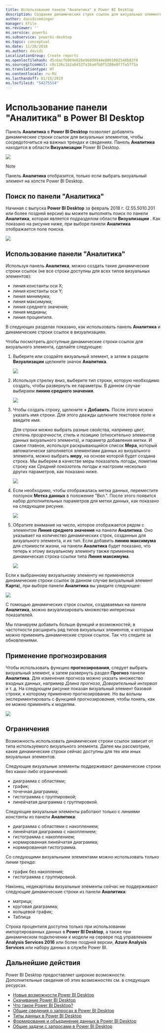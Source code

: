 ```yaml
---
title: Использование панели "Аналитика" в Power BI Desktop
description: Создание динамических строк ссылок для визуальных элементов в Power BI Desktop
author: davidiseminger
manager: kfile
ms.reviewer: ''
ms.service: powerbi
ms.subservice: powerbi-desktop
ms.topic: conceptual
ms.date: 11/28/2018
ms.author: davidi
LocalizationGroup: Create reports
ms.openlocfilehash: d5c6acfb069e026e96dd9944e8001002548b83f8
ms.sourcegitcommit: c8c126c1b2ab4527a16a4fb8f5208e0f7fa5ff5a
ms.translationtype: HT
ms.contentlocale: ru-RU
ms.lasthandoff: 01/15/2019
ms.locfileid: "54275514"
---
```

# <a name="using-the-analytics-pane-in-power-bi-desktop"></a>Использование панели "Аналитика" в Power BI Desktop
Панель **Аналитика** в **Power BI Desktop** позволяет добавлять динамические *строки ссылок* для визуальных элементов, чтобы сосредоточиться на важных трендах и сведениях. Панель **Аналитика** находится в области **Визуализации** Power BI Desktop.

![](media/desktop-analytics-pane/analytics-pane_1.png)

> [!NOTE]
> Панель **Аналитика** отобразится, только если выбрать визуальный элемент на холсте Power BI Desktop.

## <a name="search-within-the-analytics-pane"></a>Поиск по панели "Аналитика"
Начиная с выпуска **Power BI Desktop** за февраль 2018 г. (2.55.5010.201 или более поздней версии) вы можете выполнять поиск по панели **Аналитика**, которая является подразделом области **Визуализации** . Как показано на рисунке ниже, при выборе панели **Аналитика** отображается поле поиска.

![](media/desktop-analytics-pane/analytics-pane_1b.png)

## <a name="using-the-analytics-pane"></a>Использование панели "Аналитика"
Используя панель **Аналитика**, можно создать такие динамические строки ссылок (не все строки доступны для всех типов визуальных элементов):

* линия константы оси X;
* линия константы оси Y;
* линия минимума;
* линия максимума;
* линия среднего значения;
* линия медианы;
* линия процентиля.

В следующих разделах показано, как использовать панель **Аналитика** и динамические строки ссылок в визуализациях.

Чтобы посмотреть доступные динамические строки ссылок для визуального элемента, сделайте следующее:

1. Выберите или создайте визуальный элемент, а затем в разделе **Визуализации** щелкните значок **Аналитика**.
   
   ![](media/desktop-analytics-pane/analytics-pane_2.png)
2. Используя стрелку вниз, выберите тип строки, которую необходимо создать, чтобы развернуть ее параметры. В данном случае выбираем **линию среднего значения**.
   
   ![](media/desktop-analytics-pane/analytics-pane_3.png)
3. Чтобы создать строку, щелкните **+ Добавить**. После этого можно указать имя строки. Для этого дважды щелкните текстовое поле и введите имя.
   
   Для строки можно выбрать разные свойства, например *цвет*, *степень прозрачности*, *стиль* и *позицию* (относительно элементов данных визуального элемента), и параметр добавления метки. И самое главное, используя раскрывающийся список **Мера**, который автоматически заполняется элементами данных из визуального элемента, можно выбрать **меру**, на основе которой будет создана строка. Мы выберем в качестве меры показатель *погоды*, пометим строку как *Средний показатель погоды* и настроим несколько других параметров, как показано ниже.
   
   ![](media/desktop-analytics-pane/analytics-pane_4.png)
4. Если необходимо, чтобы отображалась метка данных, переместите ползунок **Метка данных** в положение "Вкл.". После этого появится набор дополнительных параметров для метки данных, как показано на следующем рисунке.
   
   ![](media/desktop-analytics-pane/analytics-pane_5.png)
5. Обратите внимание на число, которое отображается рядом с элементом **Линия среднего значения** на панели **Аналитика**. Оно указывает на количество динамических строк, созданных для визуального элемента, и их тип. Если добавить **линию максимума** для *стоимости жизни*, на панели **Аналитика** будет показано, что теперь к этому визуальному элементу также применена динамическая строка ссылки типа **Линия максимума**.
   
   ![](media/desktop-analytics-pane/analytics-pane_6.png)

Если к выбранному визуальному элементу не применяются динамические строки ссылок (в данном случае визуальный элемент **Карта**), при выборе панели **Аналитика** вы увидите следующее:

![](media/desktop-analytics-pane/analytics-pane_7.png)

С помощью динамических строк ссылок, создаваемых на панели **Аналитика**, можно визуализировать множество интересных показателей.

Мы планируем добавить больше функций и возможностей, в частотности расширить ряд типов визуальных элементов, к которым можно применить динамические строки ссылок. Так что следите за обновлениями.

## <a name="apply-forecasting"></a>Применение прогнозирования
Чтобы использовать функцию **прогнозирования**, следует выбрать визуальный элемент, а затем развернуть раздел **Прогноз** панели **Аналитика**. Для изменения прогноза можно указать множество входных данных, например *Длина прогноза*, *Доверительный интервал* и т. д. На следующем рисунке показан визуальный элемент базовой строки, к которому применено прогнозирование. Но вы вольны экспериментировать с функцией *прогнозирования*, чтобы понять, как ее можно применять к моделям.

![](media/desktop-analytics-pane/analytics-pane_8.png)

## <a name="limitations"></a>Ограничения
Возможность использовать динамические строки ссылок зависит от типа используемого визуального элемента. Далее мы рассмотрим, какие динамические строки сейчас доступны для тех или иных визуальных элементов.

Следующие визуальные элементы поддерживают динамические строки без каких-либо ограничений:

* диаграмма с областями;
* график;
* точечная диаграмма;
* гистограмма с группировкой;
* линейчатая диаграмма с группировкой.

Следующие визуальные элементы работают только с *линиями константы* из панели **Аналитика**:

* диаграмма с областями с накоплением;
* линейчатая диаграмма с накоплением;
* гистограмма с накоплением;
* нормированная линейчатая диаграмма;
* нормированная гистограмма.

Со следующими визуальными элементами можно использовать только *линии тренда*:

* график без накопления;
* гистограмма с группировкой.

Наконец, недекартовы визуальные элементы сейчас не поддерживают следующие динамические строки из панели **Аналитика**:

* матрица;
* круговая диаграмма;
* кольцевой график;
* Таблица

Строка процентиля доступна только при использовании импортированных данных в **Power BI Desktop**, а также при динамическом подключении к модели на сервере под управлением **Analysis Services 2016** или более поздней версии, **Azure Analysis Services** или набору данных в службе Power BI. 

## <a name="next-steps"></a>Дальнейшие действия
Power BI Desktop предоставляет широкие возможности. Дополнительные сведения об этих возможностях см. в следующих ресурсах.

* [Новые возможности Power BI Desktop](desktop-latest-update.md)
* [Скачивание Power BI Desktop](desktop-get-the-desktop.md)
* [Что такое Power BI Desktop?](desktop-what-is-desktop.md)
* [Общие сведения о запросах в Power BI Desktop](desktop-query-overview.md)
* [Типы данных в Power BI Desktop](desktop-data-types.md)
* [Формирование и объединение данных в Power BI Desktop](desktop-shape-and-combine-data.md)
* [Общие задачи с запросами в Power BI Desktop](desktop-common-query-tasks.md)    

